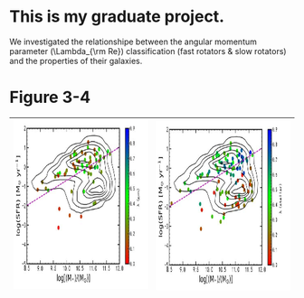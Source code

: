 # This is my graduate project.

We investigated the relationshipe between the angular momentum parameter (\Lambda_{\rm Re}) 
classification (fast rotators & slow rotators) and the properties of their galaxies.

# Figure 3-4

| <img align="left " width="460" height="300" src="https://github.com/shiro1920/GraduationProject/blob/main/Results/SFR-M*_gas.jpg?raw=true"> | <img align="right" width="460" height="300" src="https://github.com/shiro1920/GraduationProject/blob/main/Results/SFR-M8_star.jpg?raw=true"> |
| ------------- | ------------- |
